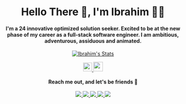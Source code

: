 <h1 align="center">Hello There 👋, I'm Ibrahim 👨‍💻</h1>

<h4 align="center">
  I'm a 24 innovative optimized solution seeker. Excited to be at the new phase of my career as a full-stack software engineer. I am ambitious, adventurous, assiduous and animated.
</h4>
<p align="center">
  <a href="https://github.com/hima-Megahed" class="rich-diff-level-one">
    <img src="https://github-readme-stats.vercel.app/api?username=hima-Megahed&title_color=000&text_color=777" alt="Ibrahim's Stats" >
  </a>
</p>


<p align="center">
  <a href="https://dev.to/himamegahed">
    <img src="https://camo.githubusercontent.com/6bc5e62e0bf5e21ab8054b731540529bbc8e01b3/68747470733a2f2f6432666c746978307632653073622e636c6f756466726f6e742e6e65742f6465762d62616467652e737667" width="24px"/>
  </a> 
  <a href="https://www.linkedin.com/in/ibrahimhasan96">
    <img src="https://img.icons8.com/ios-filled/256/000000/linkedin.svg" width="26px"/>
  </a>
  <br><br>
  <strong>Reach me out, and let's be friends 🤝</strong>
  <br><br>
  <a href="https://github.com/hima-Megahed">
    <img src="https://badges.pufler.dev/visits/hima-Megahed/DatingApp?style=flat-square&color=black&logo=github">
  </a>
  <a href="https://github.com/hima-Megahed">
    <img src="https://badges.pufler.dev/years/hima-Megahed?style=flat-square&color=black&logo=github">
  </a>
  <a href="https://github.com/hima-Megahed">
    <img src="https://badges.pufler.dev/repos/hima-Megahed?style=flat-square&color=black&logo=github">
  </a>
  <a href="https://github.com/hima-Megahed">
    <img src="https://badges.pufler.dev/gists/hima-Megahed?style=flat-square&color=black&logo=github">
  </a>
  <a href="https://github.com/hima-Megahed">
    <img src="https://badges.pufler.dev/commits/monthly/hima-Megahed?style=flat-square&color=black&logo=github">
  </a>
</p>
